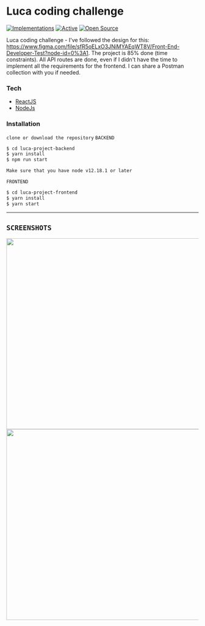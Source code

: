 # Luca coding challenge 

[![Implementations](https://img.shields.io/badge/%F0%9F%92%A1-implementations-8C8E93.svg?style=flat)](https://github.com/kentcdodds/all-contributors/blob/master/other/IMPLEMENTATIONS.md) [![Active](http://img.shields.io/badge/Status-Active-green.svg)](https://tterb.github.io)  [![Open Source](https://badges.frapsoft.com/os/v1/open-source.svg?v=103)](https://opensource.org/) 

Luca coding challenge - I've followed the design for this: https://www.figma.com/file/sfR5oELxO3JNiMYAEqWT8V/Front-End-Developer-Test?node-id=0%3A1. The project is 85% done (time constraints). All API routes are done, even if I didn't have the time to implement all the requirements for the frontend. I can share a Postman collection with you if needed.

### Tech

* [ReactJS](https://reactjs.org/) 
* [NodeJs](https://nodejs.org/en/)

### Installation


```clone or download the repository```
```BACKEND```
```sh
$ cd luca-project-backend
$ yarn install
$ npm run start
```
  ```sh
  Make sure that you have node v12.18.1 or later
  ```


  ```FRONTEND```
  ```sh
$ cd luca-project-frontend
$ yarn install
$ yarn start
```
---

## `SCREENSHOTS`
<p>
  <img src="https://github.com/ungurnicoleta/luca-code-challenge/blob/master/luca-project-frontend/src/assets/images/SS1.png" width="750" height="500"/>
  <br/>    
  <img src="https://github.com/ungurnicoleta/luca-code-challenge/blob/master/luca-project-frontend/src/assets/images/SS2.png" width="750" height="500"/>
</p>
